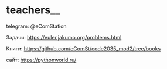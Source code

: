 # teachers__

telegram: @eComStation

Задачи: https://euler.jakumo.org/problems.html

Книги: https://github.com/eComSt/code2035_mod2/tree/books

сайт: https://pythonworld.ru/
